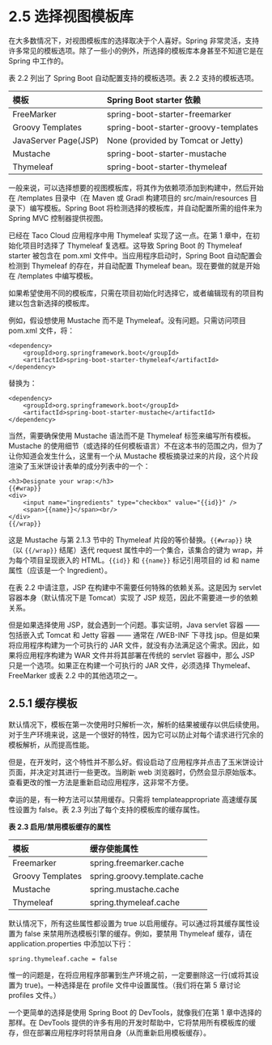 # 2.5 选择视图模板库

在大多数情况下，对视图模板库的选择取决于个人喜好。Spring 非常灵活，支持许多常见的模板选项。除了一些小的例外，所选择的模板库本身甚至不知道它是在 Spring 中工作的。

表 2.2 列出了 Spring Boot 自动配置支持的模板选项。表 2.2 支持的模板选项。

| 模板 | Spring Boot starter 依赖 |
| :--- | :--- |
| FreeMarker | spring-boot-starter-freemarker |
| Groovy Templates | spring-boot-starter-groovy-templates |
| JavaServer Page\(JSP\) | None \(provided by Tomcat or Jetty\) |
| Mustache | spring-boot-starter-mustache |
| Thymeleaf | spring-boot-starter-thymeleaf |

一般来说，可以选择想要的视图模板库，将其作为依赖项添加到构建中，然后开始在 /templates 目录中（在 Maven 或 Gradl 构建项目的 src/main/resources 目录下）编写模板。Spring Boot 将检测选择的模板库，并自动配置所需的组件来为 Spring MVC 控制器提供视图。

已经在 Taco Cloud 应用程序中用 Thymeleaf 实现了这一点。在第 1 章中，在初始化项目时选择了 Thymeleaf 复选框。这导致 Spring Boot 的 Thymeleaf starter 被包含在 pom.xml 文件中。当应用程序启动时，Spring Boot 自动配置会检测到 Thymeleaf 的存在，并自动配置 Thymeleaf bean。现在要做的就是开始在 /templates 中编写模板。

如果希望使用不同的模板库，只需在项目初始化时选择它，或者编辑现有的项目构建以包含新选择的模板库。

例如，假设想使用 Mustache 而不是 Thymeleaf。没有问题。只需访问项目 pom.xml 文件，将：

```markup
<dependency>
    <groupId>org.springframework.boot</groupId>
    <artifactId>spring-boot-starter-thymeleaf</artifactId>
</dependency>
```

替换为：

```markup
<dependency>
    <groupId>org.springframework.boot</groupId>
    <artifactId>spring-boot-starter-mustache</artifactId>
</dependency>
```

当然，需要确保使用 Mustache 语法而不是 Thymeleaf 标签来编写所有模板。Mustache 的使用细节（或选择的任何模板语言）不在这本书的范围之内，但为了让你知道会发生什么，这里有一个从 Mustache 模板摘录过来的片段，这个片段渲染了玉米饼设计表单的成分列表中的一个：

```markup
<h3>Designate your wrap:</h3>
{{#wrap}}
<div>
    <input name="ingredients" type="checkbox" value="{{id}}" />
    <span>{{name}}</span><br/>
</div>
{{/wrap}}
```

这是 Mustache 与第 2.1.3 节中的 Thymeleaf 片段的等价替换。`{{#wrap}}` 块（以 `{{/wrap}}` 结尾）迭代 request 属性中的一个集合，该集合的键为 wrap，并为每个项目呈现嵌入的 HTML。`{{id}}` 和 `{{name}}` 标记引用项目的 id 和 name 属性（应该是一个 Ingredient）。

在表 2.2 中请注意，JSP 在构建中不需要任何特殊的依赖关系。这是因为 servlet 容器本身（默认情况下是 Tomcat）实现了 JSP 规范，因此不需要进一步的依赖关系。

但是如果选择使用 JSP，就会遇到一个问题。事实证明，Java servlet 容器 —— 包括嵌入式 Tomcat 和 Jetty 容器 —— 通常在 /WEB-INF 下寻找 jsp。但是如果将应用程序构建为一个可执行的 JAR 文件，就没有办法满足这个需求。因此，如果将应用程序构建为 WAR 文件并将其部署在传统的 servlet 容器中，那么 JSP 只是一个选项。如果正在构建一个可执行的 JAR 文件，必须选择 Thymeleaf、FreeMarker 或表 2.2 中的其他选项之一。

## 2.5.1 缓存模板

默认情况下，模板在第一次使用时只解析一次，解析的结果被缓存以供后续使用。对于生产环境来说，这是一个很好的特性，因为它可以防止对每个请求进行冗余的模板解析，从而提高性能。

但是，在开发时，这个特性并不那么好。假设启动了应用程序并点击了玉米饼设计页面，并决定对其进行一些更改。当刷新 web 浏览器时，仍然会显示原始版本。查看更改的惟一方法是重新启动应用程序，这非常不方便。

幸运的是，有一种方法可以禁用缓存。只需将 templateappropriate 高速缓存属性设置为 false。表 2.3 列出了每个支持的模板库的缓存属性。

**表 2.3 启用/禁用模板缓存的属性**

| 模板 | 缓存使能属性 |
| :--- | :--- |
| Freemarker | spring.freemarker.cache |
| Groovy Templates | spring.groovy.template.cache |
| Mustache | spring.mustache.cache |
| Thymeleaf | spring.thymeleaf.cache |

默认情况下，所有这些属性都设置为 true 以启用缓存。可以通过将其缓存属性设置为 false 来禁用所选模板引擎的缓存。例如，要禁用 Thymeleaf 缓存，请在 application.properties 中添加以下行：

```text
spring.thymeleaf.cache = false
```

惟一的问题是，在将应用程序部署到生产环境之前，一定要删除这一行\(或将其设置为 true\)。一种选择是在 profile 文件中设置属性。（我们将在第 5 章讨论 profiles 文件。）

一个更简单的选择是使用 Spring Boot 的 DevTools，就像我们在第 1 章中选择的那样。在 DevTools 提供的许多有用的开发时帮助中，它将禁用所有模板库的缓存，但在部署应用程序时将禁用自身（从而重新启用模板缓存）。

